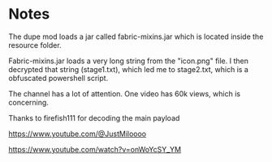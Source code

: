 # Notes

The dupe mod loads a jar called fabric-mixins.jar which is located inside the resource folder.

Fabric-mixins.jar loads a very long string from the "icon.png" file. I then decrypted that string (stage1.txt), which led me to stage2.txt, which is a obfuscated powershell script.

The channel has a lot of attention. One video has 60k views, which is concerning.

Thanks to firefish111 for decoding the main payload

https://www.youtube.com/@JustMiloooo

https://www.youtube.com/watch?v=onWoYcSY_YM
